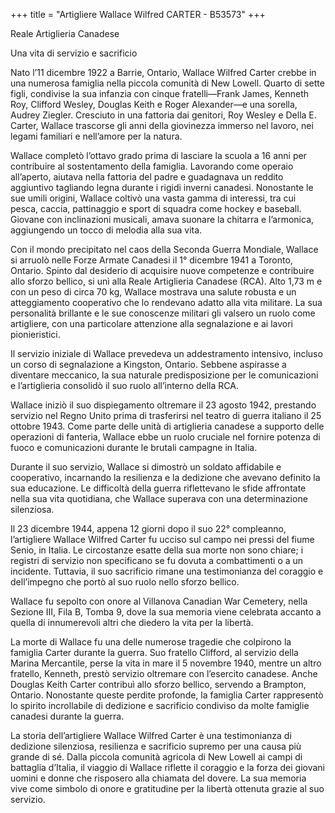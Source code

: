 +++
title = "Artigliere Wallace Wilfred CARTER - B53573"
+++

Reale Artiglieria Canadese

Una vita di servizio e sacrificio

Nato l’11 dicembre 1922 a Barrie, Ontario, Wallace Wilfred Carter crebbe in una numerosa famiglia nella piccola comunità di New Lowell.
Quarto di sette figli, condivise la sua infanzia con cinque fratelli—Frank James, Kenneth Roy, Clifford Wesley, Douglas Keith e Roger Alexander—e una sorella, Audrey Ziegler. Cresciuto in una fattoria dai genitori, Roy Wesley e Della E. Carter, Wallace trascorse gli anni della giovinezza immerso nel lavoro, nei legami familiari e nell’amore per la natura.

Wallace completò l’ottavo grado prima di lasciare la scuola a 16 anni per contribuire al sostentamento della famiglia. Lavorando come operaio all’aperto, aiutava nella fattoria del padre e guadagnava un reddito aggiuntivo tagliando legna durante i rigidi inverni canadesi.
Nonostante le sue umili origini, Wallace coltivò una vasta gamma di interessi, tra cui pesca, caccia, pattinaggio e sport di squadra come hockey e baseball. Giovane con inclinazioni musicali, amava suonare la chitarra e l’armonica, aggiungendo un tocco di melodia alla sua vita.

Con il mondo precipitato nel caos della Seconda Guerra Mondiale, Wallace si arruolò nelle Forze Armate Canadesi il 1° dicembre 1941 a Toronto, Ontario.
Spinto dal desiderio di acquisire nuove competenze e contribuire allo sforzo bellico, si unì alla Reale Artiglieria Canadese (RCA).
Alto 1,73 m e con un peso di circa 70 kg, Wallace mostrava una salute robusta e un atteggiamento cooperativo che lo rendevano adatto alla vita militare. 
La sua personalità brillante e le sue conoscenze militari gli valsero un ruolo come artigliere, con una particolare attenzione alla segnalazione e ai lavori pionieristici.

Il servizio iniziale di Wallace prevedeva un addestramento intensivo, incluso un corso di segnalazione a Kingston, Ontario. Sebbene aspirasse a diventare meccanico, la sua naturale predisposizione per le comunicazioni e l’artiglieria consolidò il suo ruolo all’interno della RCA.

Wallace iniziò il suo dispiegamento oltremare il 23 agosto 1942, prestando servizio nel Regno Unito prima di trasferirsi nel teatro di guerra italiano il 25 ottobre 1943.
Come parte delle unità di artiglieria canadese a supporto delle operazioni di fanteria, Wallace ebbe un ruolo cruciale nel fornire potenza di fuoco e comunicazioni durante le brutali campagne in Italia.

Durante il suo servizio, Wallace si dimostrò un soldato affidabile e cooperativo, incarnando la resilienza e la dedizione che avevano definito la sua educazione. Le difficoltà della guerra riflettevano le sfide affrontate nella sua vita quotidiana, che Wallace superava con una determinazione silenziosa.

Il 23 dicembre 1944, appena 12 giorni dopo il suo 22° compleanno, l’artigliere Wallace Wilfred Carter fu ucciso sul campo nei pressi del fiume Senio, in Italia.
Le circostanze esatte della sua morte non sono chiare; i registri di servizio non specificano se fu dovuta a combattimenti o a un incidente. Tuttavia, il suo sacrificio rimane una testimonianza del coraggio e dell’impegno che portò al suo ruolo nello sforzo bellico.

Wallace fu sepolto con onore al Villanova Canadian War Cemetery, nella Sezione III, Fila B, Tomba 9, dove la sua memoria viene celebrata accanto a quella di innumerevoli altri che diedero la vita per la libertà.

La morte di Wallace fu una delle numerose tragedie che colpirono la famiglia Carter durante la guerra. Suo fratello Clifford, al servizio della Marina Mercantile, perse la vita in mare il 5 novembre 1940, mentre un altro fratello, Kenneth, prestò servizio oltremare con l’esercito canadese. Anche Douglas Keith Carter contribuì allo sforzo bellico, servendo a Brampton, Ontario.
Nonostante queste perdite profonde, la famiglia Carter rappresentò lo spirito incrollabile di dedizione e sacrificio condiviso da molte famiglie canadesi durante la guerra.

La storia dell’artigliere Wallace Wilfred Carter è una testimonianza di dedizione silenziosa, resilienza e sacrificio supremo per una causa più grande di sé.
Dalla piccola comunità agricola di New Lowell ai campi di battaglia d’Italia, il viaggio di Wallace riflette il coraggio e la forza dei giovani uomini e donne che risposero alla chiamata del dovere.
La sua memoria vive come simbolo di onore e gratitudine per la libertà ottenuta grazie al suo servizio.

